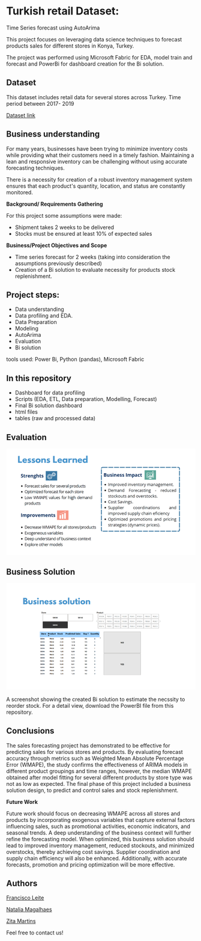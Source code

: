 # Turkish retail Dataset:  
Time Series forecast using AutoArima

This project focuses on leveraging data science techniques to forecast products sales for different stores in Konya, Turkey.

The project was performed using Microsoft Fabric for EDA, model train and forecast and PowerBi for dashboard creation for the Bi solution.


## Dataset
This dataset includes retail data for several stores across Turkey. Time period between 2017- 2019

[Dataset link](https://www.kaggle.com/datasets/berkayalan/retail-sales-data)


## Business understanding 

For many years, businesses have been trying to minimize inventory costs while providing what their customers need in a timely fashion. Maintaining a lean and responsive inventory can be challenging without using accurate forecasting techniques.

There is a necessity for creation of a robust inventory management system ensures that each product's quantity, location, and status are constantly monitored.

**Background/ Requirements Gathering**

For this project some assumptions were made:

- Shipment takes 2 weeks to be delivered
- Stocks must be ensured at least 10% of expected sales

**Business/Project Objectives and Scope**
 - Time series forecast for 2 weeks (taking into consideration the assumptions previously described)
 - Creation of a Bi solution to evaluate necessity for products stock  replenishment.


## Project steps:

- Data understanding 
- Data profiling and EDA.
- Data Preparation
- Modeling
- AutoArima
- Evaluation
-  Bi solution

tools used: Power Bi, Python (pandas), Microsoft Fabric

## In this repository

- Dashboard for data profiling
- Scripts (EDA, ETL, Data preparation, Modelling, Forecast)
- Final Bi solution dashboard
- html files
- tables (raw and processed data)


## Evaluation


![enter image description here](https://github.com/natmag93/Turkey_retail_sales_time_series_data_science_project/blob/9bbf283bc749652aec6aa3d925df085e375918b3/Apresenta%C3%A7%C3%A3o%20sem%20t%C3%ADtulo.png)

## Business Solution

![enter image description here](https://github.com/natmag93/Turkey_retail_sales_time_series_data_science_project/blob/273c88d527eb4547447296fd5bc71d12d57c765c/Bi_solution.png)

A screenshot showing the created Bi solution to estimate the necssity to reorder stock. 
For a detail view, download the PowerBI file from this repository.

## Conclusions 

The sales forecasting project has demonstrated to be effective for predicting sales for
various stores and products. By evaluating forecast accuracy through metrics such as
Weighted Mean Absolute Percentage Error (WMAPE), the study confirms the effectiveness
of ARIMA models in different product groupings and time ranges, however, the median
WMAPE obtained after model fitting for several different products by store type was not as
low as expected. The final phase of this project included a business solution design, to
predict and control sales and stock replenishment.


**Future Work**

Future work should focus on decreasing WMAPE across all stores and products by
incorporating exogenous variables that capture external factors influencing sales, such as
promotional activities, economic indicators, and seasonal trends. A deep understanding of
the business context will further refine the forecasting model.
When optimized, this business solution should lead to improved inventory management,
reduced stockouts, and minimized overstocks, thereby achieving cost savings. Supplier
coordination and supply chain efficiency will also be enhanced. Additionally, with accurate
forecasts, promotion and pricing optimization will be more effective.


## Authors

[Francisco Leite](https://github.com/fransile)

[Natalia Magalhaes](https://github.com/natmag93)

[Zita Martins](https://github.com/zitasamartins)


Feel free to contact us!
